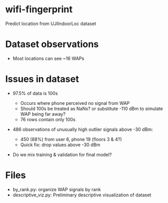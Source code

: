 # wifi-fingerprint
Predict location from UJIIndoorLoc dataset

# Dataset observations
* Most locations can see ~16 WAPs

# Issues in dataset
   
* 97.5% of data is 100s  
  - Occurs where phone perceived no signal from WAP
  - Should 100s be treated as NaNs? or substitute -110 dBm to simulate WAP being far away?
  - 76 rows contain only 100s 

* 486 observations of unusually high outlier signals above -30 dBm: 
  - 450 (88%) from user 6, phone 19 (floors 3 & 4?)
  - Quick fix: drop values above -30 dBm

* Do we mix training & validation for final model? 


# Files
* by_rank.py: organize WAP signals by rank
* descriptive_viz.py: Preliminary descriptive visualization of dataset

